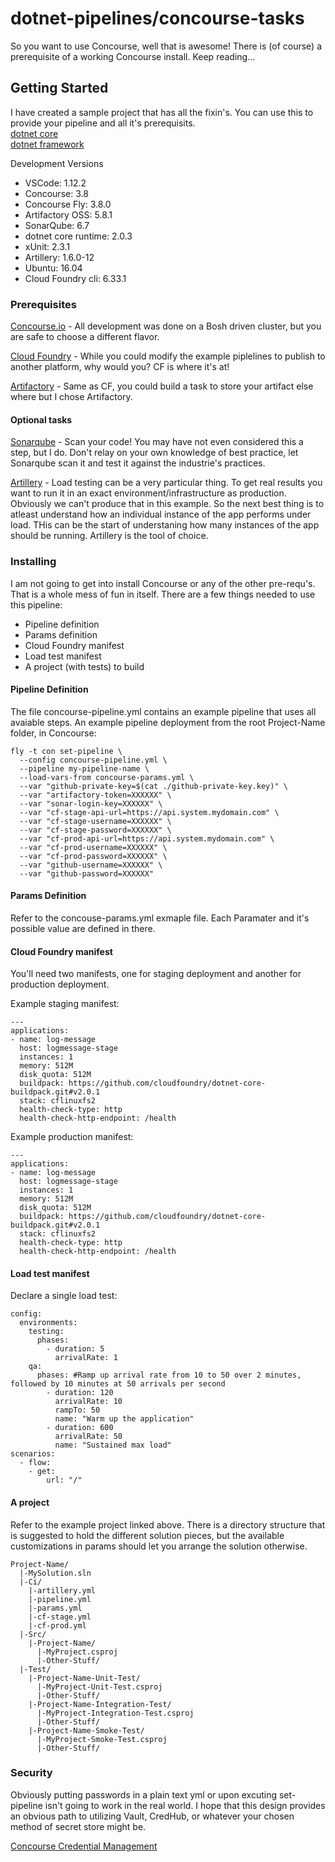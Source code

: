 # dotnet-pipelines/concourse-tasks

So you want to use Concourse, well that is awesome! There is (of course) a prerequisite of a working Concourse install. Keep reading...

## Getting Started

I have created a sample project that has all the fixin's. You can use this to provide your pipeline and all it's prerequisits.  
[dotnet core](https://github.com/ddieruf/log-message-core20)  
[dotnet framework](https://github.com/ddieruf/log-message-framework45)

Development Versions  
- VSCode: 1.12.2  
- Concourse: 3.8  
- Concourse Fly: 3.8.0  
- Artifactory OSS: 5.8.1  
- SonarQube: 6.7  
- dotnet core runtime: 2.0.3  
- xUnit: 2.3.1  
- Artillery: 1.6.0-12  
- Ubuntu: 16.04  
- Cloud Foundry cli: 6.33.1

### Prerequisites

[Concourse.io](http://concourse.ci/) - All development was done on a Bosh driven cluster, but you are safe to choose a different flavor.  

[Cloud Foundry](https://www.cloudfoundry.org/) - While you could modify the example piplelines to publish to another platform, why would you? CF is where it's at!  

[Artifactory](https://jfrog.com/artifactory/) - Same as CF, you could build a task to store your artifact else where but I chose Artifactory.

#### Optional tasks
[Sonarqube](https://www.sonarqube.org/) - Scan your code! You may have not even considered this a step, but I do. Don't relay on your own knowledge of best practice, let Sonarqube scan it and test it against the industrie's practices.  

[Artillery](https://artillery.io/) - Load testing can be a very particular thing. To get real results you want to run it in an exact environment/infrastructure as production. Obviously we can't produce that in this example. So the next best thing is to atleast understand how an individual instance of the app performs under load. THis can be the start of understaning how many instances of the app should be running. Artillery is the tool of choice.

### Installing

I am not going to get into install Concourse or any of the other pre-requ's. That is a whole mess of fun in itself. There are a few things needed to use this pipeline:
- Pipeline definition
- Params definition
- Cloud Foundry manifest
- Load test manifest
- A project (with tests) to build

#### Pipeline Definition

The file concourse-pipeline.yml contains an example pipeline that uses all avaiable steps. An example pipeline deployment from the root Project-Name folder, in Concourse:

```
fly -t con set-pipeline \
  --config concourse-pipeline.yml \
  --pipeline my-pipeline-name \
  --load-vars-from concourse-params.yml \
  --var "github-private-key=$(cat ./github-private-key.key)" \
  --var "artifactory-token=XXXXXX" \
  --var "sonar-login-key=XXXXXX" \
  --var "cf-stage-api-url=https://api.system.mydomain.com" \
  --var "cf-stage-username=XXXXXX" \
  --var "cf-stage-password=XXXXXX" \
  --var "cf-prod-api-url=https://api.system.mydomain.com" \
  --var "cf-prod-username=XXXXXX" \
  --var "cf-prod-password=XXXXXX" \
  --var "github-username=XXXXXX" \
  --var "github-password=XXXXXX"

```

#### Params Definition

Refer to the concouse-params.yml exmaple file. Each Paramater and it's possible value are defined in there.

#### Cloud Foundry manifest

You'll need two manifests, one for staging deployment and another for production deployment.

Example staging manifest:
```
---
applications:
- name: log-message
  host: logmessage-stage
  instances: 1
  memory: 512M
  disk_quota: 512M
  buildpack: https://github.com/cloudfoundry/dotnet-core-buildpack.git#v2.0.1
  stack: cflinuxfs2
  health-check-type: http
  health-check-http-endpoint: /health
```

Example production manifest:
```
---
applications:
- name: log-message
  host: logmessage-stage
  instances: 1
  memory: 512M
  disk_quota: 512M
  buildpack: https://github.com/cloudfoundry/dotnet-core-buildpack.git#v2.0.1
  stack: cflinuxfs2
  health-check-type: http
  health-check-http-endpoint: /health
```

#### Load test manifest

Declare a single load test:

```
config:
  environments:
    testing:
      phases:
        - duration: 5
          arrivalRate: 1
    qa:
      phases: #Ramp up arrival rate from 10 to 50 over 2 minutes, followed by 10 minutes at 50 arrivals per second
        - duration: 120
          arrivalRate: 10
          rampTo: 50
          name: "Warm up the application"
        - duration: 600
          arrivalRate: 50
          name: "Sustained max load"
scenarios:
  - flow:
    - get:
        url: "/"
```

#### A project

Refer to the example project linked above. There is a directory structure that is suggested to hold the different solution pieces, but the available customizations in params should let you arrange the solution otherwise.
```
Project-Name/  
  |-MySolution.sln  
  |-Ci/  
    |-artillery.yml  
    |-pipeline.yml  
    |-params.yml  
    |-cf-stage.yml  
    |-cf-prod.yml  
  |-Src/  
    |-Project-Name/  
      |-MyProject.csproj  
      |-Other-Stuff/  
  |-Test/  
    |-Project-Name-Unit-Test/  
      |-MyProject-Unit-Test.csproj  
      |-Other-Stuff/  
    |-Project-Name-Integration-Test/  
      |-MyProject-Integration-Test.csproj  
      |-Other-Stuff/  
    |-Project-Name-Smoke-Test/  
      |-MyProject-Smoke-Test.csproj  
      |-Other-Stuff/
```

### Security

Obviously putting passwords in a plain text yml or upon excuting set-pipeline isn't going to work in the real world. I hope that this design provides an obvious path to utilizing Vault, CredHub, or whatever your chosen method of secret store might be.

[Concourse Credential Management](https://concourse.ci/creds.html)
